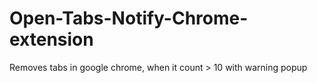 # Open-Tabs-Notify-Chrome-extension
Removes tabs in google chrome, when it count > 10 with warning popup 
